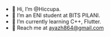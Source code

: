 - 👋 Hi, I’m @Hiccupa.
- 👀 I’m an ENI student at BITS PILANI.
- 🌱 I’m currently learning C++, Flutter.
- 🚀 Reach me at ayazh864@gmail.com

<!---
Hiccupa/Hiccupa is a ✨ special ✨ repository because its `README.md` (this file) appears on your GitHub profile.
You can click the Preview link to take a look at your changes.
--->
